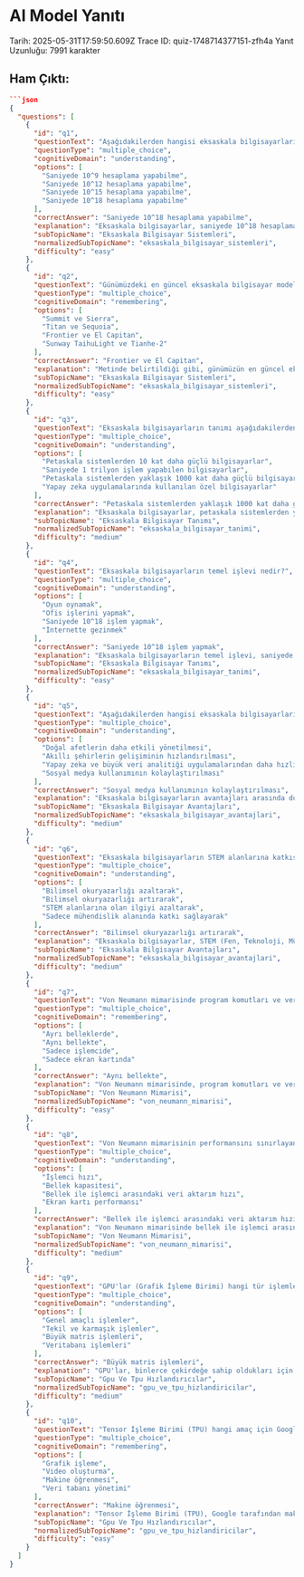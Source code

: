 # AI Model Yanıtı

Tarih: 2025-05-31T17:59:50.609Z
Trace ID: quiz-1748714377151-zfh4a
Yanıt Uzunluğu: 7991 karakter

## Ham Çıktı:
```json
```json
{
  "questions": [
    {
      "id": "q1",
      "questionText": "Aşağıdakilerden hangisi eksaskala bilgisayarların temel özelliklerinden biridir?",
      "questionType": "multiple_choice",
      "cognitiveDomain": "understanding",
      "options": [
        "Saniyede 10^9 hesaplama yapabilme",
        "Saniyede 10^12 hesaplama yapabilme",
        "Saniyede 10^15 hesaplama yapabilme",
        "Saniyede 10^18 hesaplama yapabilme"
      ],
      "correctAnswer": "Saniyede 10^18 hesaplama yapabilme",
      "explanation": "Eksaskala bilgisayarlar, saniyede 10^18 hesaplama yapabilen sistemlerdir. Diğer seçeneklerdeki değerler daha düşük performanslı bilgisayar sistemlerine aittir.",
      "subTopicName": "Eksaskala Bilgisayar Sistemleri",
      "normalizedSubTopicName": "eksaskala_bilgisayar_sistemleri",
      "difficulty": "easy"
    },
    {
      "id": "q2",
      "questionText": "Günümüzdeki en güncel eksaskala bilgisayar modelleri hangileridir?",
      "questionType": "multiple_choice",
      "cognitiveDomain": "remembering",
      "options": [
        "Summit ve Sierra",
        "Titan ve Sequoia",
        "Frontier ve El Capitan",
        "Sunway TaihuLight ve Tianhe-2"
      ],
      "correctAnswer": "Frontier ve El Capitan",
      "explanation": "Metinde belirtildiği gibi, günümüzün en güncel eksaskala bilgisayar modelleri Frontier (2022) ve El Capitan (2023)'dır.",
      "subTopicName": "Eksaskala Bilgisayar Sistemleri",
      "normalizedSubTopicName": "eksaskala_bilgisayar_sistemleri",
      "difficulty": "easy"
    },
    {
      "id": "q3",
      "questionText": "Eksaskala bilgisayarların tanımı aşağıdakilerden hangisidir?",
      "questionType": "multiple_choice",
      "cognitiveDomain": "understanding",
      "options": [
        "Petaskala sistemlerden 10 kat daha güçlü bilgisayarlar",
        "Saniyede 1 trilyon işlem yapabilen bilgisayarlar",
        "Petaskala sistemlerden yaklaşık 1000 kat daha güçlü bilgisayarlar",
        "Yapay zeka uygulamalarında kullanılan özel bilgisayarlar"
      ],
      "correctAnswer": "Petaskala sistemlerden yaklaşık 1000 kat daha güçlü bilgisayarlar",
      "explanation": "Eksaskala bilgisayarlar, petaskala sistemlerden yaklaşık 1000 kat daha güçlüdür. Bu, onların yüksek performanslı hesaplama yeteneklerini vurgular.",
      "subTopicName": "Eksaskala Bilgisayar Tanımı",
      "normalizedSubTopicName": "eksaskala_bilgisayar_tanimi",
      "difficulty": "medium"
    },
    {
      "id": "q4",
      "questionText": "Eksaskala bilgisayarların temel işlevi nedir?",
      "questionType": "multiple_choice",
      "cognitiveDomain": "understanding",
      "options": [
        "Oyun oynamak",
        "Ofis işlerini yapmak",
        "Saniyede 10^18 işlem yapmak",
        "İnternette gezinmek"
      ],
      "correctAnswer": "Saniyede 10^18 işlem yapmak",
      "explanation": "Eksaskala bilgisayarların temel işlevi, saniyede 10^18 işlem yapabilme kapasitesine sahip olmaktır. Bu, onları yüksek performanslı hesaplama gerektiren görevler için ideal kılar.",
      "subTopicName": "Eksaskala Bilgisayar Tanımı",
      "normalizedSubTopicName": "eksaskala_bilgisayar_tanimi",
      "difficulty": "easy"
    },
    {
      "id": "q5",
      "questionText": "Aşağıdakilerden hangisi eksaskala bilgisayarların avantajlarından biri değildir?",
      "questionType": "multiple_choice",
      "cognitiveDomain": "understanding",
      "options": [
        "Doğal afetlerin daha etkili yönetilmesi",
        "Akıllı şehirlerin gelişiminin hızlandırılması",
        "Yapay zeka ve büyük veri analitiği uygulamalarından daha hızlı sonuçlar elde edilmesi",
        "Sosyal medya kullanımının kolaylaştırılması"
      ],
      "correctAnswer": "Sosyal medya kullanımının kolaylaştırılması",
      "explanation": "Eksaskala bilgisayarların avantajları arasında doğal afetlerin yönetimi, akıllı şehirlerin geliştirilmesi ve yapay zeka/büyük veri analizlerinin hızlandırılması yer alır. Sosyal medya kullanımı doğrudan bir avantaj olarak belirtilmemiştir.",
      "subTopicName": "Eksaskala Bilgisayar Avantajları",
      "normalizedSubTopicName": "eksaskala_bilgisayar_avantajlari",
      "difficulty": "medium"
    },
    {
      "id": "q6",
      "questionText": "Eksaskala bilgisayarların STEM alanlarına katkısı en iyi nasıl açıklanır?",
      "questionType": "multiple_choice",
      "cognitiveDomain": "understanding",
      "options": [
        "Bilimsel okuryazarlığı azaltarak",
        "Bilimsel okuryazarlığı artırarak",
        "STEM alanlarına olan ilgiyi azaltarak",
        "Sadece mühendislik alanında katkı sağlayarak"
      ],
      "correctAnswer": "Bilimsel okuryazarlığı artırarak",
      "explanation": "Eksaskala bilgisayarlar, STEM (Fen, Teknoloji, Mühendislik, Matematik) alanları ile ilgili bilimsel okuryazarlığın artırılmasına katkı sağlar.",
      "subTopicName": "Eksaskala Bilgisayar Avantajları",
      "normalizedSubTopicName": "eksaskala_bilgisayar_avantajlari",
      "difficulty": "medium"
    },
    {
      "id": "q7",
      "questionText": "Von Neumann mimarisinde program komutları ve veriler nerede saklanır?",
      "questionType": "multiple_choice",
      "cognitiveDomain": "remembering",
      "options": [
        "Ayrı belleklerde",
        "Aynı bellekte",
        "Sadece işlemcide",
        "Sadece ekran kartında"
      ],
      "correctAnswer": "Aynı bellekte",
      "explanation": "Von Neumann mimarisinde, program komutları ve veriler aynı bellek içinde saklanır. Bu, mimarinin temel özelliklerinden biridir.",
      "subTopicName": "Von Neumann Mimarisi",
      "normalizedSubTopicName": "von_neumann_mimarisi",
      "difficulty": "easy"
    },
    {
      "id": "q8",
      "questionText": "Von Neumann mimarisinin performansını sınırlayan temel faktör nedir?",
      "questionType": "multiple_choice",
      "cognitiveDomain": "understanding",
      "options": [
        "İşlemci hızı",
        "Bellek kapasitesi",
        "Bellek ile işlemci arasındaki veri aktarım hızı",
        "Ekran kartı performansı"
      ],
      "correctAnswer": "Bellek ile işlemci arasındaki veri aktarım hızı",
      "explanation": "Von Neumann mimarisinde bellek ile işlemci arasındaki veri aktarım hızı, sistemin performansını sınırlar. Bu durum, mimarinin darboğazlarından biridir.",
      "subTopicName": "Von Neumann Mimarisi",
      "normalizedSubTopicName": "von_neumann_mimarisi",
      "difficulty": "medium"
    },
    {
      "id": "q9",
      "questionText": "GPU'lar (Grafik İşleme Birimi) hangi tür işlemler için CPU'lardan daha hızlıdır?",
      "questionType": "multiple_choice",
      "cognitiveDomain": "understanding",
      "options": [
        "Genel amaçlı işlemler",
        "Tekil ve karmaşık işlemler",
        "Büyük matris işlemleri",
        "Veritabanı işlemleri"
      ],
      "correctAnswer": "Büyük matris işlemleri",
      "explanation": "GPU'lar, binlerce çekirdeğe sahip oldukları için büyük matris işlemlerini CPU'lardan daha hızlı gerçekleştirebilirler. Bu özellikleri, onları süper bilgisayarlar için kritik bir rol oynamaya yöneltir.",
      "subTopicName": "Gpu Ve Tpu Hızlandırıcılar",
      "normalizedSubTopicName": "gpu_ve_tpu_hizlandiricilar",
      "difficulty": "medium"
    },
    {
      "id": "q10",
      "questionText": "Tensor İşleme Birimi (TPU) hangi amaç için Google tarafından özel olarak tasarlanmıştır?",
      "questionType": "multiple_choice",
      "cognitiveDomain": "remembering",
      "options": [
        "Grafik işleme",
        "Video oluşturma",
        "Makine öğrenmesi",
        "Veri tabanı yönetimi"
      ],
      "correctAnswer": "Makine öğrenmesi",
      "explanation": "Tensor İşleme Birimi (TPU), Google tarafından makine öğrenmesi için özel olarak tasarlanmış işlemcilerdir. GPU'lardan daha hızlı ve enerji verimli çalışabilirler.",
      "subTopicName": "Gpu Ve Tpu Hızlandırıcılar",
      "normalizedSubTopicName": "gpu_ve_tpu_hizlandiricilar",
      "difficulty": "easy"
    }
  ]
}
```
```
